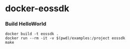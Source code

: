 # docker-eossdk



### Build HelloWorld

```
docker build -t eossdk .
docker run --rm -it -v $(pwd)/examples:/project eossdk
make

```